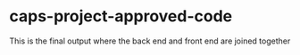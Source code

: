 # caps-project-approved-code
This is the final output where the back end and front end are joined together
